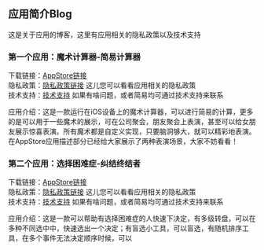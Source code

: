 ## 应用简介Blog
这是关于应用的博客，这里有应用相关的隐私政策以及技术支持

### 第一个应用：魔术计算器-简易计算器

下载链接：[AppStore链接](https://apps.apple.com/cn/app/id1569271718)  
隐私政策：[隐私政策链接](https://magiccalculator.github.io/MagicCalculator/privacy.html) 这儿您可以看看应用相关的隐私政策  
技术支持：[技术支持](https://magiccalculator.github.io/MagicCalculator/support.html) 如果有啥问题，或者简易均可通过技术支持来联系  

应用介绍：这是一款运行在iOS设备上的魔术计算器，可以进行简易的计算，更多的是可以用于一些魔术的展示，可在公司聚会，朋友聚会上表演，甚至可以给女朋友展示惊喜表演。所有魔术都是自定义实现，只要脑洞够大，就可以精彩地表演。在AppStore应用描述部分已经给大家展示了两种表演场景，大家不妨看看！


### 第二个应用：选择困难症-纠结终结者

下载链接：[AppStore链接](https://apps.apple.com/cn/app/id1572827653)  
隐私政策：[隐私政策链接](https://magiccalculator.github.io/Choose/privacy.html) 这儿您可以看看应用相关的隐私政策  
技术支持：[技术支持](https://magiccalculator.github.io/Choose/support.html) 如果有啥问题，或者简易均可通过技术支持来联系  

应用介绍：这是一款可以帮助有选择困难症的人快速下决定，有多级转盘，可以在多种不同选中中，快速选出一个决定；有盲选小工具，可以盲选，有随机排序工具，在多个事件无法决定顺序时候，可以
